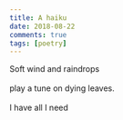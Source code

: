 ```yaml
---  
title: A haiku  
date: 2018-08-22 
comments: true  
tags: [poetry]  
---  
```


Soft wind and raindrops<br />  
play a tune on dying leaves.<br />  
I have all I need  
